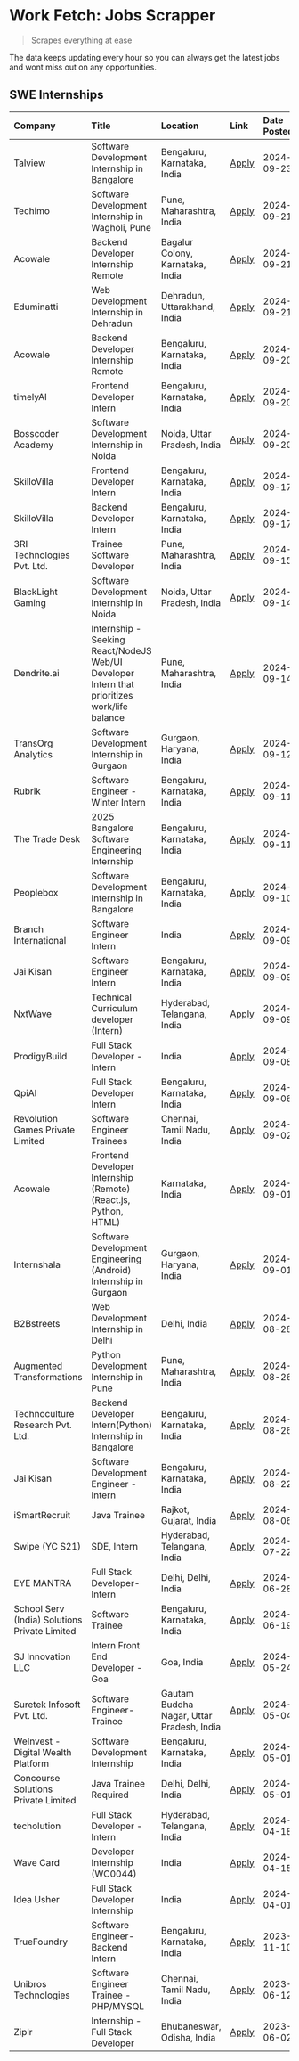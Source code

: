 # Work Fetch: Jobs Scrapper
> Scrapes everything at ease

The data keeps updating every hour so you can always get the latest jobs and wont miss out on any opportunities.

## SWE Internships
<!--START_SECTION:workfetch-->
| Company                                       | Title                                                                                        | Location                                  | Link                                                                                                                                                                                                                                                               | Date Posted   |
|:----------------------------------------------|:---------------------------------------------------------------------------------------------|:------------------------------------------|:-------------------------------------------------------------------------------------------------------------------------------------------------------------------------------------------------------------------------------------------------------------------|:--------------|
| Talview                                       | Software Development Internship in Bangalore                                                 | Bengaluru, Karnataka, India               | [Apply](https://in.linkedin.com/jobs/view/software-development-internship-in-bangalore-at-talview-4033703077?position=8&pageNum=0&refId=pD7OOd7whsxzKL74WaXt%2Fg%3D%3D&trackingId=pHJGoiZWb%2Fw4dn%2BI%2FNPixQ%3D%3D)                                              | 2024-09-23    |
| Techimo                                       | Software Development Internship in Wagholi, Pune                                             | Pune, Maharashtra, India                  | [Apply](https://in.linkedin.com/jobs/view/software-development-internship-in-wagholi-pune-at-techimo-4032105423?position=6&pageNum=0&refId=pD7OOd7whsxzKL74WaXt%2Fg%3D%3D&trackingId=dFHTwgzAk%2FFfAxDcqGpx%2Fw%3D%3D)                                             | 2024-09-21    |
| Acowale                                       | Backend Developer Internship Remote                                                          | Bagalur Colony, Karnataka, India          | [Apply](https://in.linkedin.com/jobs/view/backend-developer-internship-remote-at-acowale-4030088707?position=14&pageNum=0&refId=pD7OOd7whsxzKL74WaXt%2Fg%3D%3D&trackingId=rgTtZNpK%2BCSYgIG7JVqodA%3D%3D)                                                          | 2024-09-21    |
| Eduminatti                                    | Web Development Internship in Dehradun                                                       | Dehradun, Uttarakhand, India              | [Apply](https://in.linkedin.com/jobs/view/web-development-internship-in-dehradun-at-eduminatti-4032105381?position=38&pageNum=0&refId=pD7OOd7whsxzKL74WaXt%2Fg%3D%3D&trackingId=zsYTOSJf3d%2F3kaabmrpRCA%3D%3D)                                                    | 2024-09-21    |
| Acowale                                       | Backend Developer Internship Remote                                                          | Bengaluru, Karnataka, India               | [Apply](https://in.linkedin.com/jobs/view/backend-developer-internship-remote-at-acowale-4030975489?position=10&pageNum=0&refId=pD7OOd7whsxzKL74WaXt%2Fg%3D%3D&trackingId=ro%2B157ITW98TUp5WZ%2F14lg%3D%3D)                                                        | 2024-09-20    |
| timelyAI                                      | Frontend Developer Intern                                                                    | Bengaluru, Karnataka, India               | [Apply](https://in.linkedin.com/jobs/view/frontend-developer-intern-at-timelyai-4030925040?position=17&pageNum=0&refId=pD7OOd7whsxzKL74WaXt%2Fg%3D%3D&trackingId=UQ3jiBuckzVeolYCD%2FN%2Fqw%3D%3D)                                                                 | 2024-09-20    |
| Bosscoder Academy                             | Software Development Internship in Noida                                                     | Noida, Uttar Pradesh, India               | [Apply](https://in.linkedin.com/jobs/view/software-development-internship-in-noida-at-bosscoder-academy-4031161323?position=20&pageNum=0&refId=pD7OOd7whsxzKL74WaXt%2Fg%3D%3D&trackingId=fu4itDVwUyxqH2ek0%2FiSzQ%3D%3D)                                           | 2024-09-20    |
| SkilloVilla                                   | Frontend Developer Intern                                                                    | Bengaluru, Karnataka, India               | [Apply](https://in.linkedin.com/jobs/view/frontend-developer-intern-at-skillovilla-4025873510?position=5&pageNum=0&refId=pD7OOd7whsxzKL74WaXt%2Fg%3D%3D&trackingId=ioHvpPqAcPv1xLk6onZYcw%3D%3D)                                                                   | 2024-09-17    |
| SkilloVilla                                   | Backend Developer Intern                                                                     | Bengaluru, Karnataka, India               | [Apply](https://in.linkedin.com/jobs/view/backend-developer-intern-at-skillovilla-4025860894?position=13&pageNum=0&refId=pD7OOd7whsxzKL74WaXt%2Fg%3D%3D&trackingId=fZ4xGfFZHMrjvXu%2B3QehDQ%3D%3D)                                                                 | 2024-09-17    |
| 3RI Technologies Pvt. Ltd.                    | Trainee  Software Developer                                                                  | Pune, Maharashtra, India                  | [Apply](https://in.linkedin.com/jobs/view/trainee-software-developer-at-3ri-technologies-pvt-ltd-4026688364?position=22&pageNum=0&refId=pD7OOd7whsxzKL74WaXt%2Fg%3D%3D&trackingId=t1SGi9U6hx5hJiE83TMrrw%3D%3D)                                                    | 2024-09-15    |
| BlackLight Gaming                             | Software Development Internship in Noida                                                     | Noida, Uttar Pradesh, India               | [Apply](https://in.linkedin.com/jobs/view/software-development-internship-in-noida-at-blacklight-gaming-4026655870?position=21&pageNum=0&refId=pD7OOd7whsxzKL74WaXt%2Fg%3D%3D&trackingId=3Eun0v6GhdR%2FL5pMdmdMVA%3D%3D)                                           | 2024-09-14    |
| Dendrite.ai                                   | Internship - Seeking React/NodeJS Web/UI Developer Intern that prioritizes work/life balance | Pune, Maharashtra, India                  | [Apply](https://in.linkedin.com/jobs/view/internship-seeking-react-nodejs-web-ui-developer-intern-that-prioritizes-work-life-balance-at-dendrite-ai-4025969106?position=36&pageNum=0&refId=pD7OOd7whsxzKL74WaXt%2Fg%3D%3D&trackingId=LUyB7RgGHK0a4kiFAOqWMA%3D%3D) | 2024-09-14    |
| TransOrg Analytics                            | Software Development Internship in Gurgaon                                                   | Gurgaon, Haryana, India                   | [Apply](https://in.linkedin.com/jobs/view/software-development-internship-in-gurgaon-at-transorg-analytics-4024791052?position=47&pageNum=0&refId=pD7OOd7whsxzKL74WaXt%2Fg%3D%3D&trackingId=U2ns%2FPOD3p7USZiE%2B9Yepg%3D%3D)                                      | 2024-09-12    |
| Rubrik                                        | Software Engineer - Winter Intern                                                            | Bengaluru, Karnataka, India               | [Apply](https://in.linkedin.com/jobs/view/software-engineer-winter-intern-at-rubrik-4006567784?position=7&pageNum=0&refId=pD7OOd7whsxzKL74WaXt%2Fg%3D%3D&trackingId=zROmM0T%2FJDRgT6uQuWD3HQ%3D%3D)                                                                | 2024-09-11    |
| The Trade Desk                                | 2025 Bangalore Software Engineering Internship                                               | Bengaluru, Karnataka, India               | [Apply](https://in.linkedin.com/jobs/view/2025-bangalore-software-engineering-internship-at-the-trade-desk-3987456531?position=24&pageNum=0&refId=pD7OOd7whsxzKL74WaXt%2Fg%3D%3D&trackingId=QsJPJr0eIIichwDi2mkqdQ%3D%3D)                                          | 2024-09-11    |
| Peoplebox                                     | Software Development Internship in Bangalore                                                 | Bengaluru, Karnataka, India               | [Apply](https://in.linkedin.com/jobs/view/software-development-internship-in-bangalore-at-peoplebox-4022411601?position=9&pageNum=0&refId=pD7OOd7whsxzKL74WaXt%2Fg%3D%3D&trackingId=F0awDcExi7dlqA4VlEIQHw%3D%3D)                                                  | 2024-09-10    |
| Branch International                          | Software Engineer Intern                                                                     | India                                     | [Apply](https://in.linkedin.com/jobs/view/software-engineer-intern-at-branch-international-3360513601?position=34&pageNum=0&refId=pD7OOd7whsxzKL74WaXt%2Fg%3D%3D&trackingId=BwTAAQLY5o7VsbytuB1S3A%3D%3D)                                                          | 2024-09-09    |
| Jai Kisan                                     | Software Engineer Intern                                                                     | Bengaluru, Karnataka, India               | [Apply](https://in.linkedin.com/jobs/view/software-engineer-intern-at-jai-kisan-4024075360?position=42&pageNum=0&refId=pD7OOd7whsxzKL74WaXt%2Fg%3D%3D&trackingId=UHBrk9G7F4pIl2oTE6PGGQ%3D%3D)                                                                     | 2024-09-09    |
| NxtWave                                       | Technical Curriculum developer (Intern)                                                      | Hyderabad, Telangana, India               | [Apply](https://in.linkedin.com/jobs/view/technical-curriculum-developer-intern-at-nxtwave-4020462207?position=44&pageNum=0&refId=pD7OOd7whsxzKL74WaXt%2Fg%3D%3D&trackingId=RwN6uNnVM7gfsAUiqV0VOw%3D%3D)                                                          | 2024-09-09    |
| ProdigyBuild                                  | Full Stack Developer - Intern                                                                | India                                     | [Apply](https://in.linkedin.com/jobs/view/full-stack-developer-intern-at-prodigybuild-4019591942?position=57&pageNum=0&refId=pD7OOd7whsxzKL74WaXt%2Fg%3D%3D&trackingId=ro8jnTlvapXG6hqSYZgQQA%3D%3D)                                                               | 2024-09-08    |
| QpiAI                                         | Full Stack Developer Intern                                                                  | Bengaluru, Karnataka, India               | [Apply](https://in.linkedin.com/jobs/view/full-stack-developer-intern-at-qpiai-4017395346?position=46&pageNum=0&refId=pD7OOd7whsxzKL74WaXt%2Fg%3D%3D&trackingId=n5H3UW6GGjNnAs07k%2By9EQ%3D%3D)                                                                    | 2024-09-06    |
| Revolution Games Private Limited              | Software Engineer Trainees                                                                   | Chennai, Tamil Nadu, India                | [Apply](https://in.linkedin.com/jobs/view/software-engineer-trainees-at-revolution-games-private-limited-4015912927?position=29&pageNum=0&refId=pD7OOd7whsxzKL74WaXt%2Fg%3D%3D&trackingId=2vBOL1DXvRnvd2lhHjmNuA%3D%3D)                                            | 2024-09-02    |
| Acowale                                       | Frontend Developer Internship (Remote) (React.js, Python, HTML)                              | Karnataka, India                          | [Apply](https://in.linkedin.com/jobs/view/frontend-developer-internship-remote-react-js-python-html-at-acowale-4014663920?position=2&pageNum=0&refId=pD7OOd7whsxzKL74WaXt%2Fg%3D%3D&trackingId=XuBtpqBUwIsbBxL8KwiVYA%3D%3D)                                       | 2024-09-01    |
| Internshala                                   | Software Development Engineering (Android) Internship in Gurgaon                             | Gurgaon, Haryana, India                   | [Apply](https://in.linkedin.com/jobs/view/software-development-engineering-android-internship-in-gurgaon-at-internshala-4015471580?position=11&pageNum=0&refId=pD7OOd7whsxzKL74WaXt%2Fg%3D%3D&trackingId=XbXh3CNIl6lmDNsLxsl4%2Fg%3D%3D)                           | 2024-09-01    |
| B2Bstreets                                    | Web Development Internship in Delhi                                                          | Delhi, India                              | [Apply](https://in.linkedin.com/jobs/view/web-development-internship-in-delhi-at-b2bstreets-4010140761?position=53&pageNum=0&refId=pD7OOd7whsxzKL74WaXt%2Fg%3D%3D&trackingId=ePJNr0kM5MPKYE2rL%2BsLLQ%3D%3D)                                                       | 2024-08-28    |
| Augmented Transformations                     | Python Development Internship in Pune                                                        | Pune, Maharashtra, India                  | [Apply](https://in.linkedin.com/jobs/view/python-development-internship-in-pune-at-augmented-transformations-4010741884?position=31&pageNum=0&refId=pD7OOd7whsxzKL74WaXt%2Fg%3D%3D&trackingId=dKbWs9r19WKywJ0gUc8Xsg%3D%3D)                                        | 2024-08-26    |
| Technoculture Research Pvt. Ltd.              | Backend Developer Intern(Python) Internship in Bangalore                                     | Bengaluru, Karnataka, India               | [Apply](https://in.linkedin.com/jobs/view/backend-developer-intern-python-internship-in-bangalore-at-technoculture-research-pvt-ltd-4010744714?position=40&pageNum=0&refId=pD7OOd7whsxzKL74WaXt%2Fg%3D%3D&trackingId=NTW2kPSViRGOyX4Ckuyl%2Bw%3D%3D)               | 2024-08-26    |
| Jai Kisan                                     | Software Development Engineer - Intern                                                       | Bengaluru, Karnataka, India               | [Apply](https://in.linkedin.com/jobs/view/software-development-engineer-intern-at-jai-kisan-4027288169?position=35&pageNum=0&refId=pD7OOd7whsxzKL74WaXt%2Fg%3D%3D&trackingId=McrJJJrggVPngj8MbgUowQ%3D%3D)                                                         | 2024-08-22    |
| iSmartRecruit                                 | Java Trainee                                                                                 | Rajkot, Gujarat, India                    | [Apply](https://in.linkedin.com/jobs/view/java-trainee-at-ismartrecruit-3992301825?position=48&pageNum=0&refId=pD7OOd7whsxzKL74WaXt%2Fg%3D%3D&trackingId=BEkQMyB8BCnsqvQTJHxkSQ%3D%3D)                                                                             | 2024-08-06    |
| Swipe (YC S21)                                | SDE, Intern                                                                                  | Hyderabad, Telangana, India               | [Apply](https://in.linkedin.com/jobs/view/sde-intern-at-swipe-yc-s21-3980368092?position=55&pageNum=0&refId=pD7OOd7whsxzKL74WaXt%2Fg%3D%3D&trackingId=yk8oTToZo18hi6m%2FcsDlbw%3D%3D)                                                                              | 2024-07-22    |
| EYE MANTRA                                    | Full Stack Developer- Intern                                                                 | Delhi, Delhi, India                       | [Apply](https://in.linkedin.com/jobs/view/full-stack-developer-intern-at-eye-mantra-3960988037?position=15&pageNum=0&refId=pD7OOd7whsxzKL74WaXt%2Fg%3D%3D&trackingId=X6xKpqMxO%2B%2Fc14IzGAVBsA%3D%3D)                                                             | 2024-06-28    |
| School Serv (India) Solutions Private Limited | Software Trainee                                                                             | Bengaluru, Karnataka, India               | [Apply](https://in.linkedin.com/jobs/view/software-trainee-at-school-serv-india-solutions-private-limited-3953917603?position=37&pageNum=0&refId=pD7OOd7whsxzKL74WaXt%2Fg%3D%3D&trackingId=pUYbZE8Xh%2B6c4i%2FKj1HZBA%3D%3D)                                       | 2024-06-19    |
| SJ Innovation LLC                             | Intern Front End Developer - Goa                                                             | Goa, India                                | [Apply](https://in.linkedin.com/jobs/view/intern-front-end-developer-goa-at-sj-innovation-llc-3931678611?position=18&pageNum=0&refId=pD7OOd7whsxzKL74WaXt%2Fg%3D%3D&trackingId=csiSDAbjR72fBFhVPtUyPw%3D%3D)                                                       | 2024-05-24    |
| Suretek Infosoft Pvt. Ltd.                    | Software Engineer-Trainee                                                                    | Gautam Buddha Nagar, Uttar Pradesh, India | [Apply](https://in.linkedin.com/jobs/view/software-engineer-trainee-at-suretek-infosoft-pvt-ltd-3916999948?position=54&pageNum=0&refId=pD7OOd7whsxzKL74WaXt%2Fg%3D%3D&trackingId=a7F07JRg8zshgHCu2G2L8Q%3D%3D)                                                     | 2024-05-04    |
| WeInvest - Digital Wealth Platform            | Software Development Internship                                                              | Bengaluru, Karnataka, India               | [Apply](https://in.linkedin.com/jobs/view/software-development-internship-at-weinvest-digital-wealth-platform-3912867225?position=3&pageNum=0&refId=pD7OOd7whsxzKL74WaXt%2Fg%3D%3D&trackingId=zMjihLPY59lVVo7jRMiweg%3D%3D)                                        | 2024-05-01    |
| Concourse Solutions Private Limited           | Java Trainee Required                                                                        | Delhi, Delhi, India                       | [Apply](https://in.linkedin.com/jobs/view/java-trainee-required-at-concourse-solutions-private-limited-3912869388?position=16&pageNum=0&refId=pD7OOd7whsxzKL74WaXt%2Fg%3D%3D&trackingId=Ez6rXq98iVurBNMVt%2BOX8w%3D%3D)                                            | 2024-05-01    |
| techolution                                   | Full Stack Developer - Intern                                                                | Hyderabad, Telangana, India               | [Apply](https://in.linkedin.com/jobs/view/full-stack-developer-intern-at-techolution-3904814977?position=23&pageNum=0&refId=pD7OOd7whsxzKL74WaXt%2Fg%3D%3D&trackingId=rrTvnes5CJF5XPsFUeXWVA%3D%3D)                                                                | 2024-04-18    |
| Wave Card                                     | Developer Internship (WC0044)                                                                | India                                     | [Apply](https://in.linkedin.com/jobs/view/developer-internship-wc0044-at-wave-card-3900079966?position=28&pageNum=0&refId=pD7OOd7whsxzKL74WaXt%2Fg%3D%3D&trackingId=R5fZ0ja1GenOjEzWHeUNsQ%3D%3D)                                                                  | 2024-04-15    |
| Idea Usher                                    | Full Stack Developer Internship                                                              | India                                     | [Apply](https://in.linkedin.com/jobs/view/full-stack-developer-internship-at-idea-usher-3879565540?position=32&pageNum=0&refId=pD7OOd7whsxzKL74WaXt%2Fg%3D%3D&trackingId=KuCsjcT4oD0NkNOq6Kocyw%3D%3D)                                                             | 2024-04-01    |
| TrueFoundry                                   | Software Engineer-Backend Intern                                                             | Bengaluru, Karnataka, India               | [Apply](https://in.linkedin.com/jobs/view/software-engineer-backend-intern-at-truefoundry-3779508170?position=50&pageNum=0&refId=pD7OOd7whsxzKL74WaXt%2Fg%3D%3D&trackingId=%2FPsOGh8XLJOB5Qlb5tj0Ig%3D%3D)                                                         | 2023-11-10    |
| Unibros Technologies                          | Software Engineer Trainee - PHP/MYSQL                                                        | Chennai, Tamil Nadu, India                | [Apply](https://in.linkedin.com/jobs/view/software-engineer-trainee-php-mysql-at-unibros-technologies-3656599241?position=26&pageNum=0&refId=pD7OOd7whsxzKL74WaXt%2Fg%3D%3D&trackingId=w7OVKmcXbTrlIUNnIFyXgQ%3D%3D)                                               | 2023-06-12    |
| Ziplr                                         | Internship - Full Stack Developer                                                            | Bhubaneswar, Odisha, India                | [Apply](https://in.linkedin.com/jobs/view/internship-full-stack-developer-at-ziplr-3645675705?position=51&pageNum=0&refId=pD7OOd7whsxzKL74WaXt%2Fg%3D%3D&trackingId=K%2Fzlk2m%2Fy9sv3fGFpNawIg%3D%3D)                                                              | 2023-06-02    |
<!--END_SECTION:workfetch-->
